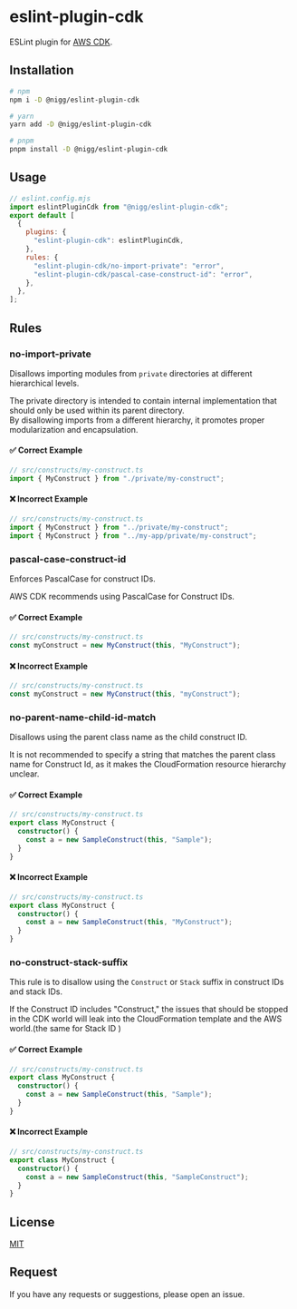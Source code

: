 # eslint-plugin-cdk

ESLint plugin for [AWS CDK](https://github.com/aws/aws-cdk).

## Installation

```bash
# npm
npm i -D @nigg/eslint-plugin-cdk

# yarn
yarn add -D @nigg/eslint-plugin-cdk

# pnpm
pnpm install -D @nigg/eslint-plugin-cdk
```

## Usage

```js
// eslint.config.mjs
import eslintPluginCdk from "@nigg/eslint-plugin-cdk";
export default [
  {
    plugins: {
      "eslint-plugin-cdk": eslintPluginCdk,
    },
    rules: {
      "eslint-plugin-cdk/no-import-private": "error",
      "eslint-plugin-cdk/pascal-case-construct-id": "error",
    },
  },
];
```

## Rules

### no-import-private

Disallows importing modules from `private` directories at different hierarchical levels.

The private directory is intended to contain internal implementation that should only be used within its parent directory.  
By disallowing imports from a different hierarchy, it promotes proper modularization and encapsulation.

#### ✅ Correct Example

```ts
// src/constructs/my-construct.ts
import { MyConstruct } from "./private/my-construct";
```

#### ❌ Incorrect Example

```ts
// src/constructs/my-construct.ts
import { MyConstruct } from "../private/my-construct";
import { MyConstruct } from "../my-app/private/my-construct";
```

### pascal-case-construct-id

Enforces PascalCase for construct IDs.

AWS CDK recommends using PascalCase for Construct IDs.

#### ✅ Correct Example

```ts
// src/constructs/my-construct.ts
const myConstruct = new MyConstruct(this, "MyConstruct");
```

#### ❌ Incorrect Example

```ts
// src/constructs/my-construct.ts
const myConstruct = new MyConstruct(this, "myConstruct");
```

### no-parent-name-child-id-match

Disallows using the parent class name as the child construct ID.

It is not recommended to specify a string that matches the parent class name for Construct Id, as it makes the CloudFormation resource hierarchy unclear.

#### ✅ Correct Example

```ts
// src/constructs/my-construct.ts
export class MyConstruct {
  constructor() {
    const a = new SampleConstruct(this, "Sample");
  }
}
```

#### ❌ Incorrect Example

```ts
// src/constructs/my-construct.ts
export class MyConstruct {
  constructor() {
    const a = new SampleConstruct(this, "MyConstruct");
  }
}
```

### no-construct-stack-suffix

This rule is to disallow using the `Construct` or `Stack` suffix in construct IDs and stack IDs.

If the Construct ID includes "Construct," the issues that should be stopped in the CDK world will leak into the CloudFormation template and the AWS world.(the same for Stack ID )

#### ✅ Correct Example

```ts
// src/constructs/my-construct.ts
export class MyConstruct {
  constructor() {
    const a = new SampleConstruct(this, "Sample");
  }
}
```

#### ❌ Incorrect Example

```ts
// src/constructs/my-construct.ts
export class MyConstruct {
  constructor() {
    const a = new SampleConstruct(this, "SampleConstruct");
  }
}
```

## License

[MIT](./LICENSE)

## Request

If you have any requests or suggestions, please open an issue.

